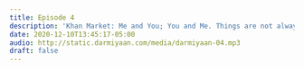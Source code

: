 ```yaml
---
title: Episode 4
description: 'Khan Market: Me and You; You and Me. Things are not always what they seem.'
date: 2020-12-10T13:45:17-05:00
audio: http://static.darmiyaan.com/media/darmiyaan-04.mp3
draft: false
---
```

